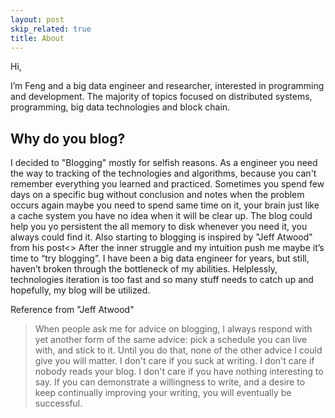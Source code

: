 ```yaml
---
layout: post
skip_related: true
title: About
---
```


Hi,

I’m Feng and a big data engineer and researcher, interested in programming and development. The majority of topics focused on distributed systems, programming, big data technologies and block chain. 

Why do you blog?
----------
I decided to "Blogging" mostly for selfish reasons. As a engineer you need the way to tracking of the technologies and algorithms, because you can't remember everything you learned and practiced. Sometimes you spend few days on a specific bug without conclusion and notes when the problem occurs again maybe you need to spend same time on it, your brain just like a cache system you have no idea when it will be clear up. The blog could help you yo persistent the all memory to disk whenever you need it, you always could find it. Also starting to blogging is inspired by "Jeff Atwood" from his post<<How To Achieve Ultimate Blog Success In One Easy Step>> After the inner struggle and my intuition push me maybe it’s time to “try blogging”. I have been a big data engineer for years, but still, haven’t broken through the bottleneck of my abilities. Helplessly, technologies iteration is too fast and so many stuff needs to catch up and hopefully, my blog will be utilized.

 

Reference from "Jeff Atwood"
>When people ask me for advice on blogging, I always respond with yet another form of the same advice: pick a schedule you can live with, and stick to it. Until you do that, none of the other advice I could give you will matter. I don't care if you suck at writing. I don't care if nobody reads your blog. I don't care if you have nothing interesting to say. If you can demonstrate a willingness to write, and a desire to keep continually improving your writing, you will eventually be successful.


